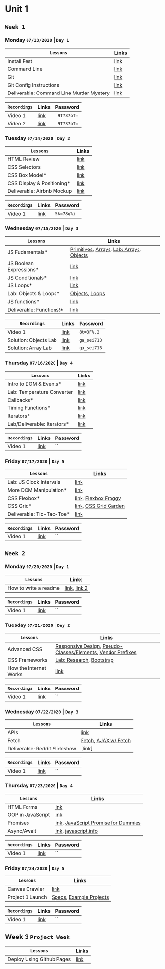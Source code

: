 # Unit 1

## `Week 1`
### Monday `07/13/2020` | `Day 1`

| `Lessons`                                      | Links |
|------------------------------------------------|----------------------------------------------------------|
| Install Fest                                   | [link](https://tmdarneille.gitbook.io/sei-ga-sea/00-config-deployment/installfest)   |
| Command Line                                   | [link](https://tmdarneille.gitbook.io/sei-ga-sea/01-workflow/01readme)   | 
| Git                                            | [link](https://github.com/TaylorDarneille/SEI713/blob/master/00-config-deployment/installfest/osx/readme.md#git)   |
| Git Config Instructions                        | [link](https://github.com/TaylorDarneille/SEI713/blob/master/00-config-deployment/installfest/osx/readme.md#git) |
| Deliverable: Command Line Murder Mystery       | [link](https://github.com/WDI-SEA/command-line-murder-mystery)  | 

| `Recordings`     | Links | Password |
|------------------|-----|-----|
| Video 1          | [link](https://generalassembly.zoom.us/rec/share/_uF7PbOo3UVJQbfttWL8Wq0qToPkeaa8hnQc-_EOxBm1vkTPqD6tdklagcFs2Sfk?startTime=1594666624000)   | ` 9T?37bT=` |
| Video 2          | [link](https://generalassembly.zoom.us/rec/share/_uF7PbOo3UVJQbfttWL8Wq0qToPkeaa8hnQc-_EOxBm1vkTPqD6tdklagcFs2Sfk?startTime=1594672823000)   | ` 9T?37bT=` |

### Tuesday `07/14/2020` | `Day 2`

| `Lessons`                                      | Links |
|------------------------------------------------|----------------------------------------------------------|
| HTML Review                                    | [link](https://tmdarneille.gitbook.io/sei-ga-sea/03-html-css/html-review)   |
| CSS Selectors                                  | [link](https://tmdarneille.gitbook.io/sei-ga-sea/03-html-css/css-selectors)   | 
| CSS Box Model*                                 | [link](https://tmdarneille.gitbook.io/sei-ga-sea/03-html-css/00readme/01box-model)   |
| CSS Display & Positioning*                     | [link](https://tmdarneille.gitbook.io/sei-ga-sea/03-html-css/00readme/02display-positioning)   |
| Deliverable: Airbnb Mockup                     | [link](https://github.com/WDI-SEA/css-airbnb)   | 

| `Recordings`     | Links | Password |
|------------------|-----|-----|
| Video 1          | [link](https://generalassembly.zoom.us/rec/share/5OpEDKnwzGNJW42W5WbgZqB9N4nfX6a8gCVIr_NfzB5NGdcjeBmDvtjd75E80hfC)   | `5k=78q%i` |

### Wednesday `07/15/2020` | `Day 3`

| `Lessons`                                      | Links |
|------------------------------------------------|----------------------------------------------------------|
| JS Fudamentals*                                | [Primitives](https://tmdarneille.gitbook.io/sei-ga-sea/javascript/js-primitives), [Arrays](https://tmdarneille.gitbook.io/sei-ga-sea/javascript/js-arrays), [Lab: Arrays](https://github.com/WDI-SEA/js-primitives/blob/master/readme.md), [Objects](https://tmdarneille.gitbook.io/sei-ga-sea/javascript/js-objects)    |
| JS Boolean Expressions*                        | [link](https://www.google.com/url?q=https%3A%2F%2Ftmdarneille.gitbook.io%2Fsei-ga-sea%2Fjavascript%2Fjs-control-flow%2F02boolean&sa=D&ust=1601750737605000&usg=AOvVaw0nl80she4C7jCNh5NztQjp)   | 
| JS Conditionals*                               | [link](https://tmdarneille.gitbook.io/sei-ga-sea/javascript/js-control-flow/03conditionals)   |
| JS Loops*                                      | [link](https://tmdarneille.gitbook.io/sei-ga-sea/javascript/js-control-flow/04loops)   |
| Lab: Objects & Loops*                     | [Objects](https://www.google.com/url?q=https%3A%2F%2Fgithub.com%2FWDI-SEA%2Fjs-object-challenges%2Fblob%2Fmaster%2FREADME.md&sa=D&ust=1601750737606000&usg=AOvVaw1LbiU9ywqv_UyLVfXT2f1R), [Loops](https://www.google.com/url?q=https%3A%2F%2Fgithub.com%2FWDI-SEA%2FJS-Basic-Loops&sa=D&ust=1601750737606000&usg=AOvVaw1j0dVxCE1y9s4jvTTJfz-0)   | 
| JS functions*                     | [link](https://tmdarneille.gitbook.io/sei-ga-sea/javascript/01functions)   | 
| Deliverable: Functions!*                       | [link](https://github.com/WDI-SEA/functions-lab)   | 

| `Recordings`     | Links | Password |
|------------------|-----|-----|
| Video 1                        | [link](https://generalassembly.zoom.us/rec/share/69F-fqig2jhIG6ORy0zCXul7IZu9aaa8gSId_voFxU_m2cSWSFlkhtp5ukY2whld)   | `8t=3F%.2` |
| Solution: Objects Lab          | [link](https://generalassembly.zoom.us/rec/play/tcd5f7-s-243HdLE4gSDBqR6W425evishiYf_KVexB2wU3kCNgCiYORBY7cA1IqYNiXxVcOOnJ77rUvg?autoplay=true&startTime=1594861877000)   | `ga_sei713` |
| Solution: Array Lab            | [link](https://generalassembly.zoom.us/rec/share/1JRPbKyq2U1LTK-XuGiFY617A767X6a81SVPqPVfxBvtxcKSaBo26skWTBOMQNMb?startTime=1594863168000)   | `ga_sei713` |

### Thursday `07/16/2020` | `Day 4`

| `Lessons`                                      | Links |
|------------------------------------------------|----------------------------------------------------------|
| Intro to DOM & Events*                                | [link](https://tmdarneille.gitbook.io/sei-ga-sea/javascript/01readme)   |
| Lab: Temperature Converter                                 | [link](https://github.com/WDI-SEA/temperature-converter-dom)   | 
| Callbacks*                                | [link](https://tmdarneille.gitbook.io/sei-ga-sea/javascript/01functions/02callbacks)   |
| Timing Functions*                     | [link](https://tmdarneille.gitbook.io/sei-ga-sea/javascript/01functions/03timing-functions)   |
| Iterators*                     | [link](https://tmdarneille.gitbook.io/sei-ga-sea/javascript/01functions/04iterators)   | 
| Lab/Deliverable: Iterators*                     | [link](https://github.com/WDI-SEA/js-callbacks-iterators)   | 

| `Recordings`     | Links | Password |
|------------------|-----|-----|
| Video 1          | [link]()   | `` |

### Friday `07/17/2020` | `Day 5`


| `Lessons`                                      | Links |
|------------------------------------------------|----------------------------------------------------------|
| Lab: JS Clock Intervals                                    | [link](https://github.com/TaylorDarneille/js-clock-intervals-exercise)   |
| More DOM Manipulation*                                  | [link](https://tmdarneille.gitbook.io/sei-ga-sea/javascript/02more-manipulation)   | 
| CSS Flexbox*                                 | [link](https://tmdarneille.gitbook.io/sei-ga-sea/03-html-css/00readme/06flexbox), [Flexbox Froggy](http://flexboxfroggy.com)   |
| CSS Grid*                     | [link](https://tmdarneille.gitbook.io/sei-ga-sea/03-html-css/00readme/07grid), [CSS Grid Garden](http://cssgridgarden.com)   |
| Deliverable: Tic-Tac-Toe*                     | [link](https://github.com/romebell/tik-tak-toe)   | 

| `Recordings`     | Links | Password |
|------------------|-----|-----|
| Video 1          | [link]()   | `` |

## `Week 2`

### Monday `07/20/2020` | `Day 1`

| `Lessons`                                      | Links |
|------------------------------------------------|----------------------------------------------------------|
| How to write a readme                                | [link](https://guides.github.com/pdfs/markdown-cheatsheet-online.pdf), [link 2](https://www.markdownguide.org/cheat-sheet/#extended-syntax)   |

| `Recordings`     | Links | Password |
|------------------|-----|-----|
| Video 1          | [link]()   | `` |

### Tuesday `07/21/2020` | `Day 2`


| `Lessons`                                      | Links |
|------------------------------------------------|----------------------------------------------------------|
| Advanced CSS                                | [Responsive Design](https://gawdiseattle.gitbook.io/wdi/03-html-css/css-responsive-design/02responsivedesign), [Pseudo-Classes/Elements](https://gawdiseattle.gitbook.io/wdi/03-html-css/css-responsive-design/03pseudo),  [Vendor Prefixes](https://gawdiseattle.gitbook.io/wdi/03-html-css/css-responsive-design/04vendorprefixes)  |
| CSS Frameworks                                  | [Lab: Research](https://gawdiseattle.gitbook.io/wdi/03-html-css/css-frameworks), [Bootstrap](https://gawdiseattle.gitbook.io/wdi/03-html-css/css-bootstrap) | 
| How the Internet Works                                | [link](https://tmdarneille.gitbook.io/sei-ga-sea/09-other-topics/internet-fundamentals)   |

| `Recordings`     | Links | Password |
|------------------|-----|-----|
| Video 1          | [link]()   | `` |

### Wednesday `07/22/2020` | `Day 3`

| `Lessons`                                      | Links |
|------------------------------------------------|----------------------------------------------------------|
| APIs                                    | [link](https://tmdarneille.gitbook.io/sei-ga-sea/00readme)   |
| Fetch                                 | [Fetch](https://tmdarneille.gitbook.io/sei-ga-sea/00readme/fetch), [AJAX w/ Fetch](https://tmdarneille.gitbook.io/sei-ga-sea/00readme/ajax-fetch)  | 
| Deliverable: Reddit Slideshow                              | [link]  |

| `Recordings`     | Links | Password |
|------------------|-----|-----|
| Video 1          | [link]()   | `` |

### Thursday `07/23/2020` | `Day 4`

| `Lessons`                                      | Links |
|------------------------------------------------|----------------------------------------------------------|
| HTML Forms                                | [link](https://github.com/romebell/html-forms)   |
| OOP in JavaScript                                  | [link](https://gawdiseattle.gitbook.io/wdi/javascript/01-js-oop-2019)   | 
| Promises                                | [link](https://tmdarneille.gitbook.io/sei-ga-sea/javascript/js-control-flow/05promises#creating-a-promise), [JavaScript Promise for Dummies](https://scotch.io/tutorials/javascript-promises-for-dummies)   |
| Async/Await                     | [link](https://tmdarneille.gitbook.io/sei-ga-sea/javascript/additional-topics/ajax-async-await), [javascript.info](https://javascript.info/async-await)  |

| `Recordings`     | Links | Password |
|------------------|-----|-----|
| Video 1          | [link]()   | `` |

### Friday `07/24/2020` | `Day 5`

| `Lessons`                                      | Links |
|------------------------------------------------|----------------------------------------------------------|
| Canvas Crawler                                 | [link](https://github.com/WDI-SEA/canvas-crawler)   |
| Project 1 Launch                               | [Specs](https://tmdarneille.gitbook.io/sei-ga-sea/11-projects/project-1), [Example Projects](https://tmdarneille.gitbook.io/sei-ga-sea/11-projects/past-projects/project1)   | 

| `Recordings`     | Links | Password |
|------------------|-----|-----|
| Video 1          | [link]()   | `` |

## Week 3 `Project Week`
| `Lessons`                                      | Links |
|------------------------------------------------|----------------------------------------------------------|
| Deploy Using Github Pages                       | [link](https://tmdarneille.gitbook.io/sei-ga-sea/00-config-deployment/deploy-github-pages)   |
